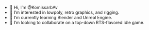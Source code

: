 - 👋 Hi, I’m @KomissarbAv
- 👀 I’m interested in lowpoly, retro graphics, and rigging.
- 🌱 I’m currently learning Blender and Unreal Engine.
- 💞️ I’m looking to collaborate on a top-down RTS-flavored idle game.
